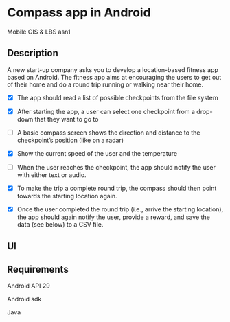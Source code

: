 # Compass app in Android
Mobile GIS & LBS asn1

## Description

A new start-up company asks you to develop a location-based fitness app based on Android.
The fitness app aims at encouraging the users to get out of their home and do a round trip
running or walking near their home.

- [x] The app should read a list of possible checkpoints from the file system
- [x] After starting the app, a user can select one checkpoint from a drop-down that they want to go to
- [ ] A basic compass screen shows the direction and distance to the checkpoint’s position
(like on a radar)
- [x] Show the current speed of the user and the temperature
- [ ] When the user reaches the checkpoint, the app should notify the user with either text or audio. 
- [x] To make the trip a complete round trip, the compass should then point towards the starting location again.
- [x] Once the user completed the round trip (i.e., arrive the starting location), the app should again notify the user, provide a reward, and save the data
(see below) to a CSV file. 


## UI



## Requirements

Android API 29

Android sdk

Java